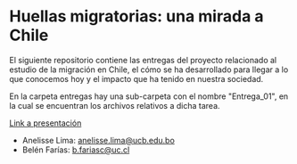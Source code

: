 # Huellas migratorias: una mirada a Chile

El siguiente repositorio contiene las entregas del proyecto relacionado al estudio de la migración en Chile, el cómo se ha desarrollado para llegar a lo que conocemos hoy y el impacto que ha tenido en nuestra sociedad. 

En la carpeta entregas hay una sub-carpeta con el nombre "Entrega_01", en la cual se encuentran los archivos relativos a dicha tarea.  

[Link a presentación](LINK)

- Anelisse Lima: anelisse.lima@ucb.edu.bo
- Belén Farías: b.fariasc@uc.cl